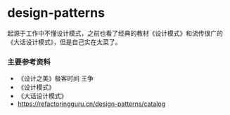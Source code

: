 # design-patterns

起源于工作中不懂设计模式，之前也看了经典的教材《设计模式》和流传很广的《大话设计模式》，但是自己实在太菜了。

### 主要参考资料

+ 《设计之美》极客时间 王争
+ 《设计模式》
+ 《大话设计模式》
+ https://refactoringguru.cn/design-patterns/catalog


